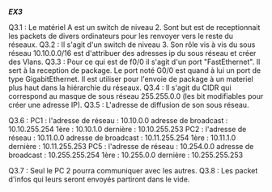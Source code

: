  

**_EX3_**

Q3.1 : Le matériel A est un switch de niveau 2. Sont but est de receptionnait les packets de divers ordinateurs pour les renvoyer vers le reste du réseaux.
Q3.2 : Il s'agit d'un switch de niveau 3. Son rôle vis à vis du sous réseau 10.10.0.0/16 est d'attribuer des adresses ip du sous réseau et créer des Vlans.
Q3.3 : Pour ce qui est de f0/0 il s'agit d'un port "FastEthernet". Il sert à la reception de package. Le port noté G0/0 est quand à lui un port de type GigabitEthernet. Il est utiliser pour l'envoie de package à un materiel plus haut dans la hiérarchie du réseaux.
Q3.4 : Il s'agit du CIDR qui correspond au masque de sous réseau 255.255.0.0 (les bit modifiables pour créer une adresse IP).
Q3.5 : L'adresse de diffusion de son sous réseau.

Q3.6 : PC1 : l'adresse de réseau : 10.10.0.0 adresse de broadcast : 10.10.255.254 1ère : 10.10.1.0 dernière : 10.10.255.253
       PC2 : l'adresse de réseau : 10.11.0.0 adresse de broadcast : 10.11.255.254 1ère : 10.11.1.0 dernière : 10.11.255.253
       PC5 : l'adresse de réseau : 10.254.0.0 adresse de broadcast : 10.255.255.254 1ère : 10.255.0.0 dernière : 10.255.255.253
       
Q3.7 : Seul le PC 2 pourra communiquer avec les autres.
Q3.8 : Les packet d'infos qui leurs seront envoyés partiront dans le vide.
